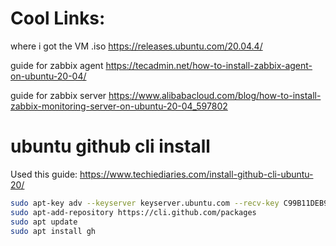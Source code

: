 # Cool Links:
where i got the VM .iso
https://releases.ubuntu.com/20.04.4/

guide for zabbix agent
https://tecadmin.net/how-to-install-zabbix-agent-on-ubuntu-20-04/

guide for zabbix server
https://www.alibabacloud.com/blog/how-to-install-zabbix-monitoring-server-on-ubuntu-20-04_597802

# ubuntu github cli install

Used this guide: https://www.techiediaries.com/install-github-cli-ubuntu-20/

```bash
sudo apt-key adv --keyserver keyserver.ubuntu.com --recv-key C99B11DEB97541F0
sudo apt-add-repository https://cli.github.com/packages
sudo apt update
sudo apt install gh
```